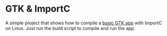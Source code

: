 # GTK & ImportC

A simple project that shows how to compile a [basic GTK app](https://www.gtk.org/docs/getting-started/hello-world/) with ImportC on Linux.
Just run the build script to compile and run the app.
